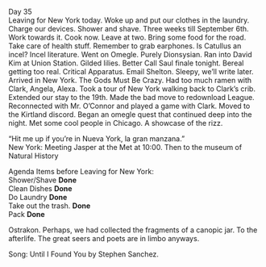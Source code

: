 Day 35  
Leaving for New York today. Woke up and put our clothes in the laundry. Charge our devices. Shower and shave. Three weeks till September 6th. Work towards it. Cook now. Leave at two. Bring some food for the road. Take care of health stuff. Remember to grab earphones. Is Catullus an incel? Incel literature. Went on Omegle. Purely Dionsysian. Ran into David Kim at Union Station. Gilded lilies. Better Call Saul finale tonight. Bereal getting too real. Critical Apparatus. Email Shelton. Sleepy, we’ll write later. Arrived in New York. The Gods Must Be Crazy. Had too much ramen with Clark, Angela, Alexa. Took a tour of New York walking back to Clark’s crib. Extended our stay to the 19th. Made the bad move to redownload League. Reconnected with Mr. O’Connor and played a game with Clark. Moved to the Kirtland discord. Began an omegle quest that continued deep into the night. Met some cool people in Chicago. A showcase of the rizz. 

“Hit me up if you’re in Nueva York, la gran manzana.”  
New York: Meeting Jasper at the Met at 10:00. Then to the museum of Natural History

Agenda Items before Leaving for New York:  
Shower/Shave **Done**  
Clean Dishes **Done**  
Do Laundry **Done**  
Take out the trash. **Done**  
Pack **Done**

Ostrakon. Perhaps, we had collected the fragments of a canopic jar. To the afterlife. The great seers and poets are in limbo anyways. 

Song: Until I Found You by Stephen Sanchez.
